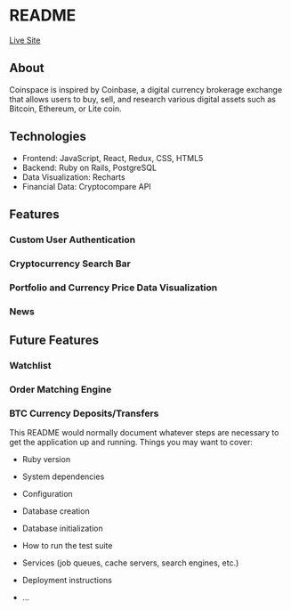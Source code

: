# README

[Live Site](https://coin-space.herokuapp.com/)

## About
Coinspace is inspired by Coinbase, a digital currency brokerage exchange that allows users to buy, sell, and research various digital assets such as Bitcoin, Ethereum, or Lite coin. 


## Technologies
* Frontend: JavaScript, React, Redux, CSS, HTML5
* Backend: Ruby on Rails, PostgreSQL
* Data Visualization: Recharts
* Financial Data: Cryptocompare API

## Features
### Custom User Authentication
### Cryptocurrency Search Bar
### Portfolio and Currency Price Data Visualization
### News

## Future Features
### Watchlist
### Order Matching Engine
### BTC Currency Deposits/Transfers


This README would normally document whatever steps are necessary to get the
application up and running.
Things you may want to cover:

* Ruby version

* System dependencies

* Configuration

* Database creation

* Database initialization

* How to run the test suite

* Services (job queues, cache servers, search engines, etc.)

* Deployment instructions

* ...
